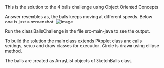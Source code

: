 This is the solution to the 4 balls challenge using Object Oriented Concepts

Answer resembles as, the balls keeps moving at different speeds. Below one is just a screenshot.
![image](https://user-images.githubusercontent.com/83588566/187080122-b02ae054-275f-48f8-ab08-44b0a0555f10.png)

Run the class BallsChallenge in the file src-main-java to see the output.

To build the solution the main class extends PApplet class and calls settings, setup and draw classes for execution. Circle is drawn using ellipse method.

The balls are created as ArrayList objects of SketchBalls class.
